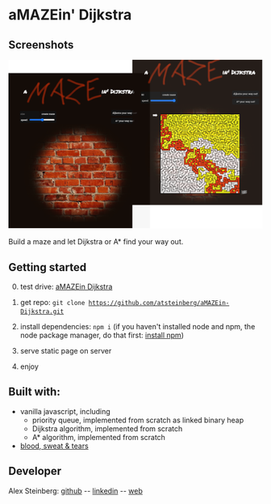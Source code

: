 # aMAZEin' Dijkstra

## Screenshots

<img src="./assets/screenshot.png" />

Build a maze and let Dijkstra or A\* find your way out.

## Getting started

0. test drive: [aMAZEin Dijkstra](https://atsteinberg.github.io/aMAZEin-Dijkstra/)

1. get repo: <code>git clone https://github.com/atsteinberg/aMAZEin-Dijkstra.git</code>
2. install dependencies: <code>npm i</code> (if you haven't installed node and npm, the node package manager, do that first: [install npm](https://www.npmjs.com/get-npm))
3. serve static page on server
4. enjoy

## Built with:

- vanilla javascript, including
  - priority queue, implemented from scratch as linked binary heap
  - Dijkstra algorithm, implemented from scratch
  - A\* algorithm, implemented from scratch
- [blood, sweat & tears](https://bloodsweatandtears.com/)

## Developer

Alex Steinberg: [github]() -- [linkedin]() -- [web](https://atsteinberg.github.io/)

